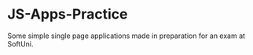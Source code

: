 # JS-Apps-Practice
Some simple single page applications made in preparation for an exam at SoftUni.
